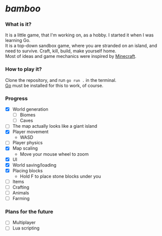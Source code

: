 # _bamboo_

### What is it?
It is a little game, that I'm working on, as a hobby. I started it when I was learning Go.  
It is a top-down sandbox game, where you are stranded on an island, and need to survive. Craft, kill, build, make yourself home.  
Most of ideas and game mechanics were inspired by [Minecraft](https://minecraft.net/).  

### How to play it?
Clone the repository, and run `go run .` in the terminal.   
[Go](https://go.dev/) must be installed for this to work, of course.

### Progress
- [x] World generation
    - [ ] Biomes
    - [ ] Caves
- [ ] The map actually looks like a giant island
- [x] Player movement
    - WASD
- [ ] Player physics
- [x] Map scaling
    - Move your mouse wheel to zoom
- [x] UI
- [x] World saving/loading
- [x] Placing blocks
    - Hold F to place stone blocks under you
- [ ] Items
- [ ] Crafting
- [ ] Animals
- [ ] Farming

### Plans for the future
- [ ] Multiplayer
- [ ] Lua scripting